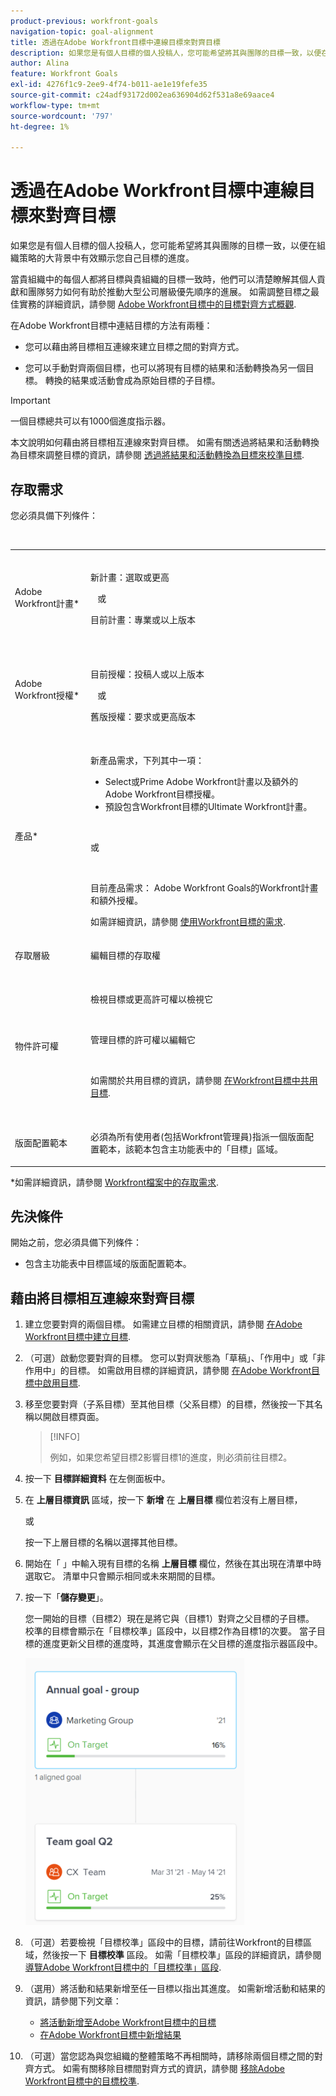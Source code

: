 ```yaml
---
product-previous: workfront-goals
navigation-topic: goal-alignment
title: 透過在Adobe Workfront目標中連線目標來對齊目標
description: 如果您是有個人目標的個人投稿人，您可能希望將其與團隊的目標一致，以便在組織策略的大背景中有效顯示您自己目標的進度。
author: Alina
feature: Workfront Goals
exl-id: 4276f1c9-2ee9-4f74-b011-ae1e19fefe35
source-git-commit: c24adf93172d002ea636904d62f531a8e69aace4
workflow-type: tm+mt
source-wordcount: '797'
ht-degree: 1%

---
```


# 透過在Adobe Workfront目標中連線目標來對齊目標


如果您是有個人目標的個人投稿人，您可能希望將其與團隊的目標一致，以便在組織策略的大背景中有效顯示您自己目標的進度。

當貴組織中的每個人都將目標與貴組織的目標一致時，他們可以清楚瞭解其個人貢獻和團隊努力如何有助於推動大型公司層級優先順序的進展。 如需調整目標之最佳實務的詳細資訊，請參閱 [Adobe Workfront目標中的目標對齊方式概觀](../../workfront-goals/goal-alignment/goal-alignment-overview.md).

在Adobe Workfront目標中連結目標的方法有兩種：

* 您可以藉由將目標相互連線來建立目標之間的對齊方式。

* 您可以手動對齊兩個目標，也可以將現有目標的結果和活動轉換為另一個目標。 轉換的結果或活動會成為原始目標的子目標。

>[!IMPORTANT]
>
>一個目標總共可以有1000個進度指示器。

本文說明如何藉由將目標相互連線來對齊目標。 如需有關透過將結果和活動轉換為目標來調整目標的資訊，請參閱 [透過將結果和活動轉換為目標來校準目標](../../workfront-goals/goal-alignment/align-goals-by-converting-results-activities.md).

## 存取需求

您必須具備下列條件：

<table style="table-layout:auto">
 <col>
 </col>
 <col>
 </col>
 <tbody>
  <tr>
   <td role="rowheader">Adobe Workfront計畫*</td>
   <td>
   <p>新計畫：選取或更高</p>
   或
   <p>目前計畫：專業或以上版本</p>
   
   </td>
  </tr>
  <tr>
   <td role="rowheader">Adobe Workfront授權*</td>
   <td>
   <p>目前授權：投稿人或以上版本</p>
   或
   <p>舊版授權：要求或更高版本</p> </td>
  </tr>
  <tr>
   <td role="rowheader">產品*</td>
   <td>
   <p> 新產品需求，下列其中一項： </p>
<ul>
<li>Select或Prime Adobe Workfront計畫以及額外的Adobe Workfront目標授權。</li>
<li>預設包含Workfront目標的Ultimate Workfront計畫。 </li></ul>
   <p>或</p>
   <p>目前產品需求： Adobe Workfront Goals的Workfront計畫和額外授權。 </p> <p>如需詳細資訊，請參閱 <a href="../../workfront-goals/goal-management/access-needed-for-wf-goals.md" class="MCXref xref">使用Workfront目標的需求</a>. </p> </td>
  </tr>
  <tr>
   <td role="rowheader">存取層級</td>
   <td> <p>編輯目標的存取權</p> </td>
  </tr>
  <tr>
   <td role="rowheader">物件許可權</td>
   <td>
    
     <p>檢視目標或更高許可權以檢視它</p>
     <p>管理目標的許可權以編輯它</p>
     <p>如需關於共用目標的資訊，請參閱 <a href="../../workfront-goals/workfront-goals-settings/share-a-goal.md" class="MCXref xref">在Workfront目標中共用目標</a>. </p>
     </td>
  </tr>
<tr>
   <td role="rowheader"><p>版面配置範本</p></td>
   <td> <p>必須為所有使用者(包括Workfront管理員)指派一個版面配置範本，該範本包含主功能表中的「目標」區域。 </p>  
</td>
  </tr>
 </tbody>
</table>

*如需詳細資訊，請參閱 [Workfront檔案中的存取需求](/help/quicksilver/administration-and-setup/add-users/access-levels-and-object-permissions/access-level-requirements-in-documentation.md).

## 先決條件

開始之前，您必須具備下列條件：

* 包含主功能表中目標區域的版面配置範本。

## 藉由將目標相互連線來對齊目標

<!--
Aligning goals by connecting them differs depending on what environment you use. 

### Align goals by connecting them in the Production environment

1. Create two goals that you want to align. For information about creating goals, see [Create goals in Adobe Workfront Goals](../../workfront-goals/goal-management/create-goals.md).
1. (Optional) Activate the goals that you want to align. You can align goals that have a Draft, Active, or Inactive status. For information about activating goals, see [Activate goals in Adobe Workfront Goals](../../workfront-goals/goal-management/activate-goals.md).
1. Go to the goal that you want to align (child goal) to another goal (parent goal) and click its name to open the **Goal Details** panel.

   For example, if you want Goal 2 to influence the progress of Goal 1, you must go to Goal 2. 

1. Click **Align to another goal** in the upper-right corner of the right panel.

   ![](assets/align-to-another-goal-link-highlighted-350x128.png)

1. Start typing the name of an existing goal or the name of an owner in the **Align to another goal** field, then select it when it appears in the list. Only goals that are from the same or future periods display in the list. 
1. Click **Save**.

   The goal you started with (Goal 2) is now the child goal of the goal you aligned it with (Goal 1).   
   The aligned goals display connected in the Goal Alignment section with Goal 2 as secondary to Goal 1.

   ![](assets/goal-1-and-2-aligned-cards-350x427.png)

1. (Optional) To view the goals in the Goal Alignment section, do one of the following:

   * Click the Goal Alignment section in the left panel and find the goals by applying the correct filter. For information about filtering information in Workfront Goals, see [Filter information in Adobe Workfront Goals](../../workfront-goals/goal-management/filter-information-wf-goals.md).
   * Click the Goal List, Check-in, or Pulse sections in the left panel and find one of the goals, then click the **Alignment icon** ![](assets/align-icon.png) next to the goal name to go directly to the goal in the Goal Alignment section.

   For information about the Goal Alignment section, see [Navigate the Goal Alignment section in Adobe Workfront Goals](../../workfront-goals/goal-alignment/navigate-goal-alignment-chart.md). 

1. (Optional) Add activities and results to either goal to indicate their progress. For information about adding activities and results, see the following articles:

   * [Add activities to goals in Adobe Workfront Goals](../../workfront-goals/results-and-activities/add-activities-to-goals.md) 
   * [Add results to goals in Adobe Workfront Goals](../../workfront-goals/results-and-activities/add-results-to-goals.md)

1. (Optional) Remove the alignment between two goals, when you consider that no longer is relevant to your organization's overall strategy For information about removing alignment between goals, see [Remove goal alignment in Adobe Workfront Goals](../../workfront-goals/goal-alignment/remove-goal-alignment.md).

-->
1. 建立您要對齊的兩個目標。 如需建立目標的相關資訊，請參閱 [在Adobe Workfront目標中建立目標](../../workfront-goals/goal-management/create-goals.md).
1. （可選）啟動您要對齊的目標。 您可以對齊狀態為「草稿」、「作用中」或「非作用中」的目標。 如需啟用目標的詳細資訊，請參閱 [在Adobe Workfront目標中啟用目標](../../workfront-goals/goal-management/activate-goals.md).
1. 移至您要對齊（子系目標）至其他目標（父系目標）的目標，然後按一下其名稱以開啟目標頁面。

   >[!INFO]
   >
   >例如，如果您希望目標2影響目標1的進度，則必須前往目標2。

1. 按一下 **目標詳細資料** 在左側面板中。

1. 在 **上層目標資訊** 區域，按一下 **新增** 在 **上層目標** 欄位若沒有上層目標，

   或

   按一下上層目標的名稱以選擇其他目標。

1. 開始在「 」中輸入現有目標的名稱 **上層目標** 欄位，然後在其出現在清單中時選取它。 清單中只會顯示相同或未來期間的目標。

1. 按一下「**儲存變更**」。

   您一開始的目標（目標2）現在是將它與（目標1）對齊之父目標的子目標。\
   校準的目標會顯示在「目標校準」區段中，以目標2作為目標1的次要。
當子目標的進度更新父目標的進度時，其進度會顯示在父目標的進度指示器區段中。

   ![](assets/goal-1-and-2-aligned-cards-350x427.png)

1. （可選）若要檢視「目標校準」區段中的目標，請前往Workfront的目標區域，然後按一下 **目標校準** 區段。 如需「目標校準」區段的詳細資訊，請參閱 [導覽Adobe Workfront目標中的「目標校準」區段](../../workfront-goals/goal-alignment/navigate-goal-alignment-chart.md).

1. （選用）將活動和結果新增至任一目標以指出其進度。 如需新增活動和結果的資訊，請參閱下列文章：

   * [將活動新增至Adobe Workfront目標中的目標](../../workfront-goals/results-and-activities/add-activities-to-goals.md)
   * [在Adobe Workfront目標中新增結果](../../workfront-goals/results-and-activities/add-results-to-goals.md)

1. （可選）當您認為與您組織的整體策略不再相關時，請移除兩個目標之間的對齊方式。 如需有關移除目標間對齊方式的資訊，請參閱 [移除Adobe Workfront目標中的目標校準](../../workfront-goals/goal-alignment/remove-goal-alignment.md).

